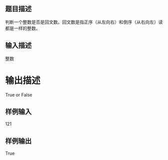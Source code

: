 ## 题目描述
判断一个整数是否是回文数。回文数是指正序（从左向右）和倒序（从右向左）读都是一样的整数。
## 输入描述
整数
# 输出描述
True or False
## 样例输入
121
## 样例输出
True
